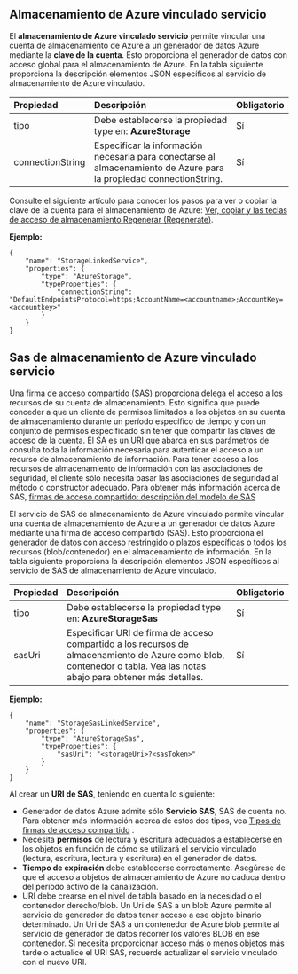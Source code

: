 ## <a name="azure-storage-linked-service"></a>Almacenamiento de Azure vinculado servicio

El **almacenamiento de Azure vinculado servicio** permite vincular una cuenta de almacenamiento de Azure a un generador de datos Azure mediante la **clave de la cuenta**. Esto proporciona el generador de datos con acceso global para el almacenamiento de Azure. En la tabla siguiente proporciona la descripción elementos JSON específicos al servicio de almacenamiento de Azure vinculado.

| Propiedad | Descripción | Obligatorio |
| :-------- | :----------- | :-------- |
| tipo | Debe establecerse la propiedad type en: **AzureStorage** | Sí |
| connectionString | Especificar la información necesaria para conectarse al almacenamiento de Azure para la propiedad connectionString. | Sí |

Consulte el siguiente artículo para conocer los pasos para ver o copiar la clave de la cuenta para el almacenamiento de Azure: [Ver, copiar y las teclas de acceso de almacenamiento Regenerar (Regenerate)](../storage/storage-create-storage-account.md#view-copy-and-regenerate-storage-access-keys).

**Ejemplo:**  
  
    {  
        "name": "StorageLinkedService",  
        "properties": {  
            "type": "AzureStorage",  
            "typeProperties": {  
                "connectionString": "DefaultEndpointsProtocol=https;AccountName=<accountname>;AccountKey=<accountkey>"  
            }  
        }  
    }  


## <a name="azure-storage-sas-linked-service"></a>Sas de almacenamiento de Azure vinculado servicio  
Una firma de acceso compartido (SAS) proporciona delega el acceso a los recursos de su cuenta de almacenamiento. Esto significa que puede conceder a que un cliente de permisos limitados a los objetos en su cuenta de almacenamiento durante un período específico de tiempo y con un conjunto de permisos especificado sin tener que compartir las claves de acceso de la cuenta. El SA es un URI que abarca en sus parámetros de consulta toda la información necesaria para autenticar el acceso a un recurso de almacenamiento de información. Para tener acceso a los recursos de almacenamiento de información con las asociaciones de seguridad, el cliente sólo necesita pasar las asociaciones de seguridad al método o constructor adecuado. Para obtener más información acerca de SAS, [firmas de acceso compartido: descripción del modelo de SAS](../articles/storage/storage-dotnet-shared-access-signature-part-1.md)
  
El servicio de SAS de almacenamiento de Azure vinculado permite vincular una cuenta de almacenamiento de Azure a un generador de datos Azure mediante una firma de acceso compartido (SAS). Esto proporciona el generador de datos con acceso restringido o plazos específicas o todos los recursos (blob/contenedor) en el almacenamiento de información. En la tabla siguiente proporciona la descripción elementos JSON específicos al servicio de SAS de almacenamiento de Azure vinculado. 

| Propiedad | Descripción | Obligatorio |
| :-------- | :----------- | :-------- |
| tipo | Debe establecerse la propiedad type en: **AzureStorageSas**  | Sí |
| sasUri | Especificar URI de firma de acceso compartido a los recursos de almacenamiento de Azure como blob, contenedor o tabla. Vea las notas abajo para obtener más detalles. | Sí | 


**Ejemplo:**
  
    {  
        "name": "StorageSasLinkedService",  
        "properties": {  
            "type": "AzureStorageSas",  
            "typeProperties": {  
                "sasUri": "<storageUri>?<sasToken>"   
            }  
        }  
    }  

Al crear un **URI de SAS**, teniendo en cuenta lo siguiente:  

- Generador de datos Azure admite sólo **Servicio SAS**, SAS de cuenta no. Para obtener más información acerca de estos dos tipos, vea [Tipos de firmas de acceso compartido](../articles/storage/storage-dotnet-shared-access-signature-part-1.md#types-of-shared-access-signatures) .
- Necesita **permisos** de lectura y escritura adecuados a establecerse en los objetos en función de cómo se utilizará el servicio vinculado (lectura, escritura, lectura y escritura) en el generador de datos.
- **Tiempo de expiración** debe establecerse correctamente. Asegúrese de que el acceso a objetos de almacenamiento de Azure no caduca dentro del período activo de la canalización.
- URI debe crearse en el nivel de tabla basado en la necesidad o el contenedor derecho/blob. Un Uri de SAS a un blob Azure permite al servicio de generador de datos tener acceso a ese objeto binario determinado. Un Uri de SAS a un contenedor de Azure blob permite al servicio de generador de datos recorrer los valores BLOB en ese contenedor. Si necesita proporcionar acceso más o menos objetos más tarde o actualice el URI SAS, recuerde actualizar el servicio vinculado con el nuevo URI.   
